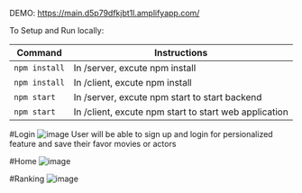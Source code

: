 DEMO:
https://main.d5p79dfkjbt1l.amplifyapp.com/

To Setup and Run locally:

| Command       | Instructions                                         |
| --------------| -----------------------------------------------------|
| `npm install` | In /server, excute npm install                       |
| `npm install` | In /client, excute npm install                       |
| `npm start`   | In /server, excute npm start to start backend        |
| `npm start`   | In /client, excute npm start to start web application|

#Login
![image](https://user-images.githubusercontent.com/77389522/172348235-48909def-b3fd-45d7-a5a4-6fb1929a2566.png)
User will be able to sign up and login for persionalized feature and save their favor movies or actors

#Home
![image](https://user-images.githubusercontent.com/77389522/172347974-91a53ec4-7985-4ff2-b42a-d810d556ad1b.png)


#Ranking
![image](https://user-images.githubusercontent.com/77389522/172348100-8556d3ab-021a-41ed-aead-77ebb0792116.png)

